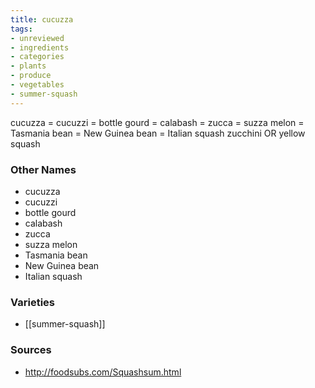 ```yaml
---
title: cucuzza
tags:
- unreviewed
- ingredients
- categories
- plants
- produce
- vegetables
- summer-squash
---
```

cucuzza = cucuzzi = bottle gourd = calabash = zucca = suzza melon = Tasmania bean = New Guinea bean = Italian squash zucchini OR yellow squash

### Other Names

* cucuzza
* cucuzzi
* bottle gourd
* calabash
* zucca
* suzza melon
* Tasmania bean
* New Guinea bean
* Italian squash

### Varieties

* [[summer-squash]]

### Sources
* http://foodsubs.com/Squashsum.html
